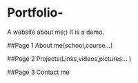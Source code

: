 # Portfolio-
A website about me;) 
It is a demo.

##Page 1
About me(school,course...)

##Page 2
Projects(Links,videos,pictures...   )

##Page 3
Contact me
